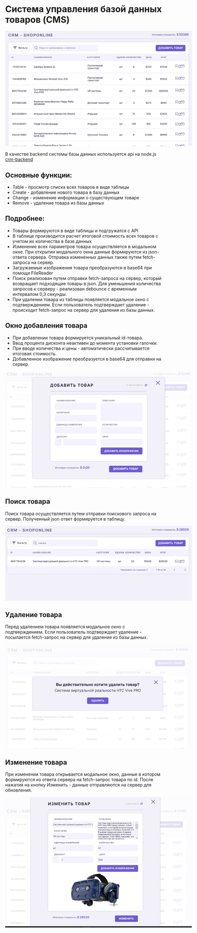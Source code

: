# Система управления базой данных товаров (CMS)

<img style="text-align: center; max-width: 600px;"
  src="https://github.com/din366/images/blob/main/readme%20images/cms/1.png" alt="project image">

<p>В качестве backend системы базы данных используется api на node.js <a href="https://github.com/maksim-leskin/cms-backend">crm-backend</a></p>

## Основные функции:

<ul>
  <li>Table - просмотр списка всех товаров в виде таблицы</li>
  <li>Create - добавление нового товара в базу данных</li>
  <li>Change - изменение информации о существующем товаре</li>
  <li>Remove - удаление товара из базы данных</li>
</ul>

## Подробнее:

<ul>
  <li>Товары формируются в виде таблицы и подгружатся с API</li>
  <li>В таблице производится расчет итоговой стоимость всех товаров с учетом их количества в базе данных</li>
  <li>Изменение всех параметров товара осуществляется в модальном окне. При открытии модального окна данные формируются из json-ответа сервера. Отправка измененных данных также путем fetch-запроса на сервер.</li>
  <li>Загружаемые изображения товара преобразуются в base64 при помощи FileReader</li>
  <li>Поиск реализован путем отправки fetch-запроса на сервер, который возвращает подходящие товары в json. Для уменьшения количества запросов к серверу - реализован debounce с временным интервалом 0,3 секунды.</li>
  <li>При удалении товара из таблицы появляется модальное окно с подтверждением. Если пользователь подтверждает удаление - происходит fetch-запрос на сервер для удаления из базы данных.</li>
</ul>

## Окно добавления товара

<ul>
  <li>При добавлении товара формируется уникальный id-товара.</li>
  <li>Ввод процента дисконта неактивен до момента установки галочки.</li>
  <li>При вводе количества и цены - автоматически рассчитывается итоговая стоимость.</li>
  <li>Добавленное изображение преобразуется в base64 для отправки на сервер.</li>
</ul>

<img style="text-align: center; max-width: 600px;"
  src="https://github.com/din366/images/blob/main/readme%20images/cms/2.png" alt="project image">

## Поиск товара

<p>Поиск товара осуществляется путем отправки поискового запроса на сервер. Полученный json ответ формируется в таблицу.</p>

<img style="text-align: center; max-width: 600px;"
  src="https://github.com/din366/images/blob/main/readme%20images/cms/3.png" alt="project image">

  ## Удаление товара

<p>Перед удалением товара появляется модальное окно с подтверждением. Если пользователь подтверждает удаление - посылается fetch-запрос на сервер для удаления из базы данных.</p>

<img style="text-align: center; max-width: 600px;"
  src="https://github.com/din366/images/blob/main/readme%20images/cms/4.png" alt="project image">

  ## Изменение товара

<p>При изменении товара открывается модальное окно, данные в котором формируются из ответа сервера на fetch-запрос товара по id. После нажатия на кнопку Изменить - данные отправляются на сервер для обновления.</p>

<img style="text-align: center; max-width: 600px;"
  src="https://github.com/din366/images/blob/main/readme%20images/cms/5.png" alt="project image">